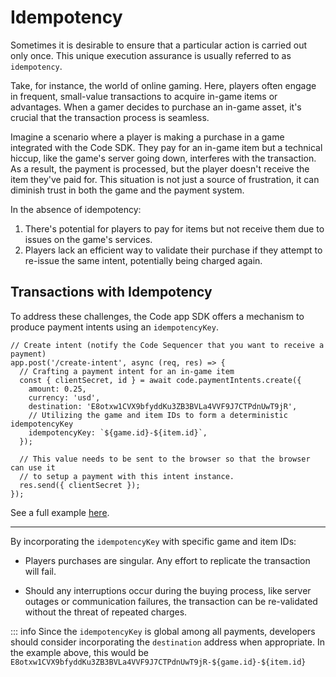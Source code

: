 # Idempotency
Sometimes it is desirable to ensure that a particular action is carried out only once. This unique execution assurance is usually referred to as `idempotency`.

Take, for instance, the world of online gaming. Here, players often engage in frequent, small-value transactions to acquire in-game items or advantages. When a gamer decides to purchase an in-game asset, it's crucial that the transaction process is seamless.

Imagine a scenario where a player is making a purchase in a game integrated with the Code SDK. They pay for an in-game item but a technical hiccup, like the game's server going down, interferes with the transaction. As a result, the payment is processed, but the player doesn't receive the item they've paid for. This situation is not just a source of frustration, it can diminish trust in both the game and the payment system.

In the absence of idempotency:

1) There's potential for players to pay for items but not receive them due to issues on the game's services.
2) Players lack an efficient way to validate their purchase if they attempt to re-issue the same intent, potentially being charged again.

## Transactions with Idempotency
To address these challenges, the Code app SDK offers a mechanism to produce payment intents using an `idempotencyKey`.

```js{9}
// Create intent (notify the Code Sequencer that you want to receive a payment)
app.post('/create-intent', async (req, res) => {
  // Crafting a payment intent for an in-game item
  const { clientSecret, id } = await code.paymentIntents.create({
    amount: 0.25,
    currency: 'usd',
    destination: 'E8otxw1CVX9bfyddKu3ZB3BVLa4VVF9J7CTPdnUwT9jR',
    // Utilizing the game and item IDs to form a deterministic idempotencyKey
    idempotencyKey: `${game.id}-${item.id}`,
  });

  // This value needs to be sent to the browser so that the browser can use it
  // to setup a payment with this intent instance.
  res.send({ clientSecret });
});
```

See a full example [here](../example/payment-verification).

-------------------------------------------------------------------------------

By incorporating the `idempotencyKey` with specific game and item IDs:

* Players purchases are singular. Any effort to replicate the transaction will fail.

* Should any interruptions occur during the buying process, like server outages or communication failures, the transaction can be re-validated without the threat of repeated charges.

::: info
Since the `idempotencyKey` is global among all payments, developers should consider incorporating the `destination` address when appropriate. In the example above, this would be `E8otxw1CVX9bfyddKu3ZB3BVLa4VVF9J7CTPdnUwT9jR-${game.id}-${item.id}`
